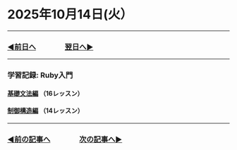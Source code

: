 # 2025年10月14日(火）

---

### [◀️前日へ](https://github.com/yuasys/chatty-journal/blob/main/2025/10/2025-10-13.md)&emsp;&emsp;&emsp;&emsp;[翌日へ▶️](https://github.com/yuasys/chatty-journal/blob/main/2025/10/2025-10-15.md)

---

### 学習記録: Ruby入門

#### [基礎文法編](https://dotinstall.com/lessons/basic_ruby_grammar) （16レッスン）

#### [制御構造編](https://dotinstall.com/lessons/basic_ruby_controls) （14レッスン）

---

### [◀️前の記事へ](https://github.com/yuasys/chatty-journal/blob/main/2025/10/2025-10-07.md)&emsp;&emsp;&emsp;&emsp;[次の記事へ▶️](https://github.com/yuasys/chatty-journal/blob/main/2025/10/2025-10-13.md)
